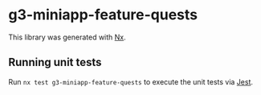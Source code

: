 # g3-miniapp-feature-quests

This library was generated with [Nx](https://nx.dev).

## Running unit tests

Run `nx test g3-miniapp-feature-quests` to execute the unit tests via [Jest](https://jestjs.io).
